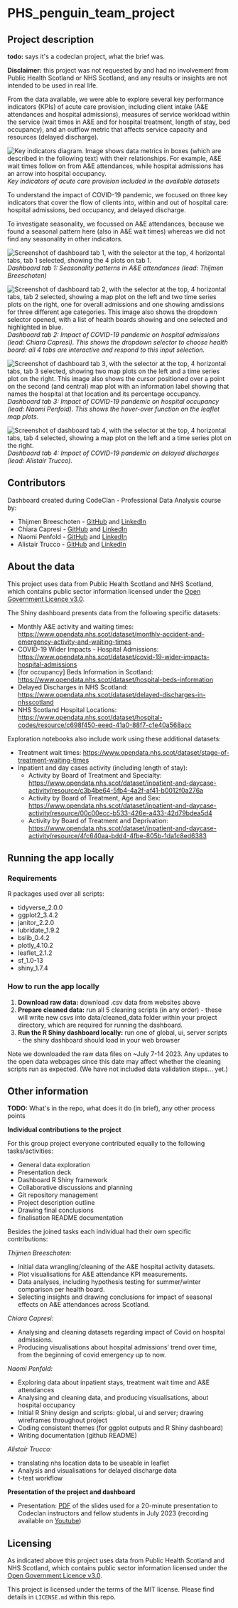 # PHS_penguin_team_project
 
## Project description

**todo:** says it's a codeclan project, what the brief was.

**Disclaimer:** this project was not requested by and had no involvement from Public Health Scotland or NHS Scotland, and any results or insights are not intended to be used in real life.

From the data available, we were able to explore several key performance indicators (KPIs) of acute care provision, including client intake (A&E attendances and hospital admissions), measures of service workload within the service (wait times in A&E and for hospital treatment, length of stay, bed occupancy), and an outflow metric that affects service capacity and resources (delayed discharge).

![Key indicators diagram. Image shows data metrics in boxes (which are described in the following text) with their relationships. For example, A&E wait times follow on from A&E attendances, while hospital admissions has an arrow into hospital occupancy.](images/covid_kpis_all.drawio.png)
_Key indicators of acute care provision included in the available datasets_

To understand the impact of COVID-19 pandemic, we focused on three key indicators that cover the flow of clients into, within and out of hospital care: hospital admissions, bed occupancy, and delayed discharge.

To investigate seasonality, we focussed on A&E attendances, because we found a seasonal pattern here (also in A&E wait times) whereas we did not find any seasonality in other indicators.

![Screenshot of dashboard tab 1, with the selector at the top, 4 horizontal tabs, tab 1 selected, showing the 4 plots on tab 1.](images/dashboard_screenshots/tab1_seasonality_browser.png)
_Dashboard tab 1: Seasonality patterns in A&E attendances (lead: Thijmen Breeschoten)_

![Screenshot of dashboard tab 2, with the selector at the top, 4 horizontal tabs, tab 2 selected, showing a map plot on the left and two time series plots on the right, one for overall admissions and one showing amdissions for three different age categories. This image also shows the dropdown selector opened, with a list of health boards showing and one selected and highlighted in blue.](images/dashboard_screenshots/tab2_admissions_dropdown.png)
_Dashboard tab 2: Impact of COVID-19 pandemic on hospital admissions (lead: Chiara Capresi). This shows the dropdown selector to choose health board: all 4 tabs are interactive and respond to this input selection._

![Screenshot of dashboard tab 3, with the selector at the top, 4 horizontal tabs, tab 3 selected, showing two map plots on the left and a time series plot on the right. This image also shows the cursor positioned over a point on the second (and central) map plot with an information label showing that names the hospital at that location and its percentage occupancy.](images/dashboard_screenshots/tab3_occupancy_map_hover.png)
_Dashboard tab 3: Impact of COVID-19 pandemic on hospital occupancy (lead: Naomi Penfold). This shows the hover-over function on the leaflet map plots._

![Screenshot of dashboard tab 4, with the selector at the top, 4 horizontal tabs, tab 4 selected, showing a map plot on the left and a time series plot on the right.](images/dashboard_screenshots/tab4_delayed_discharge.png)
_Dashboard tab 4: Impact of COVID-19 pandemic on delayed discharges (lead: Alistair Trucco)._

## Contributors

Dashboard created during CodeClan - Professional Data Analysis course by:

* Thijmen Breeschoten - [GitHub](https://github.com/Thijmen18) and [LinkedIn](https://www.linkedin.com/in/thijmenbreeschoten/)
* Chiara Capresi - [GitHub](https://github.com/ChiaraCapresi) and [LinkedIn](https://www.linkedin.com/in/chiara-capresi/)
* Naomi Penfold - [GitHub](https://github.com/npscience) and [LinkedIn](https://www.linkedin.com/in/naomipenfold/)
* Alistair Trucco - [GitHub](https://github.com/the-deadly-c0w) and [LinkedIn](https://www.linkedin.com/in/a-trucco/)

## About the data
 
This project uses data from Public Health Scotland and NHS Scotland, which contains public sector information licensed under the [Open Government Licence v3.0](https://www.nationalarchives.gov.uk/doc/open-government-licence/version/3/).

The Shiny dashboard presents data from the following specific datasets: 

* Monthly A&E activity and waiting times: https://www.opendata.nhs.scot/dataset/monthly-accident-and-emergency-activity-and-waiting-times  
* COVID-19 Wider Impacts - Hospital Admissions: https://www.opendata.nhs.scot/dataset/covid-19-wider-impacts-hospital-admissions 
* [for occupancy] Beds Information in Scotland: https://www.opendata.nhs.scot/dataset/hospital-beds-information 
* Delayed Discharges in NHS Scotland: https://www.opendata.nhs.scot/dataset/delayed-discharges-in-nhsscotland
* NHS Scotland Hospital Locations:
https://www.opendata.nhs.scot/dataset/hospital-codes/resource/c698f450-eeed-41a0-88f7-c1e40a568acc

Exploration notebooks also include work using these additional datasets:

* Treatment wait times: https://www.opendata.nhs.scot/dataset/stage-of-treatment-waiting-times
* Inpatient and day cases activity (including length of stay):
  * Activity by Board of Treatment and Specialty: https://www.opendata.nhs.scot/dataset/inpatient-and-daycase-activity/resource/c3b4be64-5fb4-4a2f-af41-b0012f0a276a
  * Activity by Board of Treatment, Age and Sex: https://www.opendata.nhs.scot/dataset/inpatient-and-daycase-activity/resource/00c00ecc-b533-426e-a433-42d79bdea5d4
  * Activity by Board of Treatment and Deprivation: https://www.opendata.nhs.scot/dataset/inpatient-and-daycase-activity/resource/4fc640aa-bdd4-4fbe-805b-1da1c8ed6383

## Running the app locally

### Requirements

R packages used over all scripts:

* tidyverse_2.0.0
* ggplot2_3.4.2
* janitor_2.2.0
* lubridate_1.9.2
* bslib_0.4.2 
* plotly_4.10.2
* leaflet_2.1.2
* sf_1.0-13 
* shiny_1.7.4


### How to run the app locally

1. **Download raw data:** download .csv data from websites above 
2. **Prepare cleaned data:** run all 5 cleaning scripts (in any order) - these will write new csvs into data/cleaned_data folder within your project directory, which are required for running the dashboard.
3. **Run the R Shiny dashboard locally:** run one of global, ui, server scripts - the shiny dashboard should load in your web browser

Note we downloaded the raw data files on ~July 7-14 2023. Any updates to the open data webpages since this date may affect whether the cleaning scripts run as expected. (We have not included data validation steps... yet.)

## Other information

**TODO:** What's in the repo, what does it do (in brief), any other process points

__Individual contributions to the project__

For this group project everyone contributed equally to the following tasks/activities:

* General data exploration
* Presentation deck
* Dashboard R Shiny framework
* Collaborative discussions and planning
* Git repository management
* Project description outline
* Drawing final conclusions
* finalisation README documentation

Besides the joined tasks each individual had their own specific contributions:

_Thijmen Breeschoten:_

* Initial data wrangling/cleaning of the A&E hospital activity datasets.
* Plot visualisations for A&E attendance KPI measurements.
* Data analyses, including hypothesis testing for summer/winter comparison per health board.
* Selecting insights and drawing conclusions for impact of seasonal effects on 
A&E attendances across Scotland.

_Chiara Capresi:_

* Analysing and cleaning datasets regarding impact of Covid on hospital admissions. 
* Producing visualisations about hospital admissions’ trend over time, from the beginning of 
covid emergency up to now.

_Naomi Penfold:_

* Exploring data about inpatient stays, treatment wait time and A&E attendances
* Analysing and cleaning data, and producing visualisations, about hospital occupancy
* Initial R Shiny design and scripts: global, ui and server; drawing wireframes throughout project
* Coding consistent themes (for ggplot outputs and R Shiny dashboard)
* Writing documentation (github README)

_Alistair Trucco:_

* translating nhs location data to be useable in leaflet
* Analysis and visualisations for delayed discharge data
* t-test workflow

__Presentation of the project and dashboard__

* Presentation: [PDF](presentation/Project_presentation.pdf) of the slides used for a 20-minute presentation to Codeclan instructors and fellow students in July 2023 (recording available on [Youtube](https://www.youtube.com/watch?v=r6ZMxNVfhYE))

## Licensing

As indicated above this project uses data from Public Health Scotland and NHS Scotland, which contains public sector information licensed under the [Open Government Licence v3.0](https://www.nationalarchives.gov.uk/doc/open-government-licence/version/3/).

This project is licensed under the terms of the MIT license. Please find details in 
```LICENSE.md``` within this repo.
